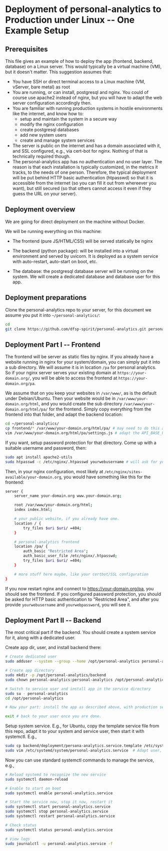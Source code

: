 # Deployment of personal-analytics to Production under Linux -- One Example Setup

## Prerequisites

This file gives an example of how to deploy the app (frontend, backend, database) on a Linux server. This would typically be a virtual machine (VM), but it doesn't matter. This suggestion assumes that:

* You have SSH or direct terminal access to a Linux machine (VM, vServer, bare metal) as root
* You are running, or can install, postgresql and nginx. You could of course use apache2 instead of nginx, but you will have to adapt the web server configuration accordingly then.
* You are familiar with running production systems in hostile environments like the internet, and know how to:
    - setup and maintain the system in a secure way
    - modify the nginx configuration
    - create postgresql databases
    - add new system users
    - create and manage system services
* The server is public on the internet and has a domain associated with it, and SSL configured, e.g., via cert-bot for nginx. Nothing of that is technically required though.
* The personal-analytics app has no authentication and no user layer. The reason is that each installation is typically customized, in the metrics it tracks, to the needs of one person. Therefore, the typical deployment will be put behind HTTP basic authentication (htpasswd) so that it is accessible from the internet (so you can fill it out from whereever you want), but still secured (so that others cannot access it even if they guess the URL on your server).

## Deployment overview

We are going for direct deployment on the machine without Docker.

We will be running everything on this machine:

* The frontend (pure JS/HTML/CSS) will be served statically be nginx

* The backend (python package): will be installed into a virtual environment and served by uvicorn. It is deployed as a system service with auto-restart, auto-start on boot, etc.
* The database: the postgresql database server will be running on the system. We will create a dedicated database and database user for this app.

## Deployment preparations

Clone the personal-analytics repo to your server, for this document we assume you put it into `~/personal-analytics/`:

```sh
cd
git clone https://github.com/dfsp-spirit/personal-analytics.git personal-analytics
```

## Deployment Part I -- Frontend

The frontend will be server as static files by nginx. If you already have a website running in nginx for your system/domain, you can simply put it into a sub directory. We will assume it is in location `/pa` for personal analytics. So if your nginx server serves your existing domain at `https://your-domain.org/`, you will be able to access the frontend at `https://your-domain.org/pa`.

We assume that on you keep your websites in `/var/www/`, as is the default under Debian/Ubuntu. Then your website would be in `/var/www/your-domain.org/html`, and you would create the sub directory `/var/www/your-domain.org/html/pa/` for the frontend. Simply copy everything from the frontend into that folder, and adapt the backend location:

```sh
cd ~/personal-analytics/
cp frontend/* /var/www/your-domain.org/html/pa/ # may need to do this as another user or with sudo, depending on who owns /var/www/your-domain.org/html
vim /var/www/your-domain.org/html/pa/settings.js # adapt the API_BASE_URL to your server. We will assume https://your-domain.org/pa_backend in this document.
```

If you want, setup password protection for that directory. Come up with a suitable username and password, then:

```sh
sudo apt install apache2-utils
sudo htpasswd -c /etc/nginx/.htpasswd yourwebusername # will ask for yourwebpassword
```

Then, in your nginx configuration, most likely at `/etc/nginx/sites-available/your-domain.org`, you would have something like this for the frontend:

```sh
server {
    server_name your-domain.org www.your-domain.org;

    root /var/www/your-domain.org/html;
    index index.html;

    # your public website, if you already have one.
    location / {
        try_files $uri $uri/ =404;
    }

    # personal-analytics frontend
    location /pa/ {
        auth_basic "Restricted Area";
        auth_basic_user_file /etc/nginx/.htpasswd;
        try_files $uri $uri/ =404;
    }

    # more stuff here maybe, like your certbot/SSL configuration
}
```

If you now restart nginx and connect to https://your-domain.org/pa, you should see the frontend. If you configured password protection, you should be asked for HTTP basic authentication to "Restricted Area", and after you provide `yourwebusername` and `yourwebpassword`, you will see it.


## Deployment Part II -- Backend

The most critical part if the backend. You should create a system service for it, along with a dedicated user.

Create app dir, user, and install backend there:

```sh
# Create dedicated user
sudo adduser --system --group --home /opt/personal-analytics personal-analytics

# Create app directory
sudo mkdir -p /opt/personal-analytics/backend
sudo chown personal-analytics:personal-analytics /opt/personal-analytics

# Switch to service user and install app in the service directory
sudo su - personal-analytics
cd /opt/personal-analytics

# Now your part: install the app as described above, with production settings, proper passwords in .env file, etc.

exit # back to your user once you are done.
```

Setup system service. E.g., for Ubuntu, copy the template service file from this repo, adapt it to your system and service user, then start it with systemctl. E.g.,


```sh
sudo cp backend/deployment/persona-analytics.service.template /etc/systemd/system/personal-analytics.service
sudo vim /etc/systemd/system/personal-analytics.service  # Adapt user, security, path to the software and venv you created during installation, etc. Required.
```

Now you can use standard systemctl commands to manage the service, e.g.,

```sh
# Reload systemd to recognize the new service
sudo systemctl daemon-reload

# Enable to start on boot
sudo systemctl enable personal-analytics.service

# Start the service now, stop it now, restart it
sudo systemctl start personal-analytics.service
sudo systemctl stop personal-analytics.service
sudo systemctl restart personal-analytics.service

# Check status
sudo systemctl status personal-analytics.service

# View logs
sudo journalctl -u personal-analytics.service -f
```
